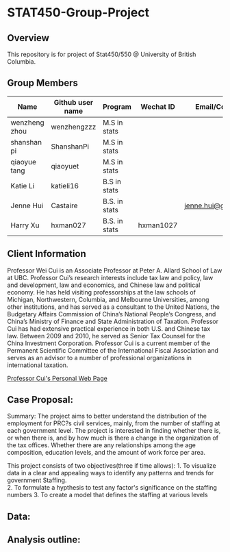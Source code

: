 # STAT450-Group-Project

## Overview

This repository is for project of Stat450/550 @ University of British Columbia.

## Group Members

|   **Name**     | **Github user name** |     **Program**     |    **Wechat ID**    |    **Email/Contact**    |
|----------------|----------------------|---------------------|---------------------|-------------------------|
| wenzheng zhou  |     wenzhengzzz      |    M.S in stats     |                     |                         |
| shanshan pi    |     ShanshanPi       |    M.S in stats     |                     |                         |
| qiaoyue tang   |     qiaoyuet         |    M.S in stats     |                     |                         |
| Katie Li       |     katieli16        |    B.S in stats     |                     |                         |
| Jenne Hui      |     Castaire         |    B.S. in stats    |                     |   jenne.hui@gmail.com   |
| Harry Xu       |     hxman027         |    B.S. in stats    |       hxman1027     |                         |

## Client Information

Professor Wei Cui is an Associate Professor at Peter A. Allard School of Law at UBC. Professor Cui’s research interests include tax law and policy, law and development, law and economics, and Chinese law and political economy. He has held visiting professorships at the law schools of Michigan, Northwestern, Columbia, and Melbourne Universities, among other institutions, and has served as a consultant to the United Nations, the Budgetary Affairs Commission of China’s National People’s Congress, and China’s Ministry of Finance and State Administration of Taxation.  Professor Cui has had extensive practical experience in both U.S. and Chinese tax law. Between 2009 and 2010, he served as Senior Tax Counsel for the China Investment Corporation. Professor Cui is a current member of the Permanent Scientific Committee of the International Fiscal Association and serves as an advisor to a number of professional organizations in international taxation.

[Professor Cui's Personal Web Page](https://ubc.academia.edu/WeiCui)

## Case Proposal:

Summary:
The project aims to better understand the distribution of the employment for PRC?s civil services, mainly, from the number of staffing at each government level. The project is interested in finding whether there is, or when there is, and by how much is there a change in the organization of the tax offices. Whether there are any relationships among the age composition, education levels, and the amount of work force per area. 

This project consists of two objectives(three if time allows): 
	1. To visualize data in a clear and appealing ways to identify any patterns and trends for government Staffing.  
	2. To formulate a hypthesis to test any factor's significance on the staffing numbers
	3. To create a model that defines the staffing at various levels


## Data:


## Analysis outline:
